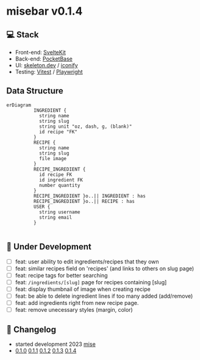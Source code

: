 # misebar v0.1.4

## :computer: Stack

- Front-end: [SvelteKit](https://kit.svelte.dev/)
- Back-end: [PocketBase](https://pocketbase.io/)
- UI: [skeleton.dev](https://www.skeleton.dev/) / [iconify](https://iconify.design/)
- Testing: [Vitest](https://vitest.dev/) / [Playwright](https://playwright.dev/)

## Data Structure

```mermaid
erDiagram
          INGREDIENT {
            string name
            string slug
            string unit "oz, dash, g, (blank)"
            id recipe "FK"
          }
          RECIPE {
            string name
            string slug
            file image
          }
          RECIPE_INGREDIENT {
            id recipe FK
            id ingredient FK
            number quantity
          }
          RECIPE_INGREDIENT }o..|| INGREDIENT : has
          RECIPE_INGREDIENT }o..|| RECIPE : has
          USER {
            string username
            string email
          }
            
```

## :construction: Under Development

- [ ] feat: user ability to edit ingredients/recipes that they own
- [ ] feat: similar recipes field on 'recipes' (and links to others on slug page)
- [ ] feat: recipe tags for better searching
- [ ] feat: `/ingredients/[slug]` page for recipes containing [slug]
- [ ] feat: display thumbnail of image when creating recipe
- [ ] feat: be able to delete ingredient lines if too many added (add/remove)
- [ ] feat: add ingredients right from new recipe page.
- [ ] feat: remove unecessary styles (margin, color)

## :arrows_counterclockwise: Changelog

- started development 2023 [mise](https://github.com/kylehorton33/svelte-bar)
- [0.1.0](/CHANGELOG.md#010) [0.1.1](/CHANGELOG.md#011) [0.1.2](/CHANGELOG.md#012) [0.1.3](/CHANGELOG.md#013) [0.1.4](/CHANGELOG.md#014)